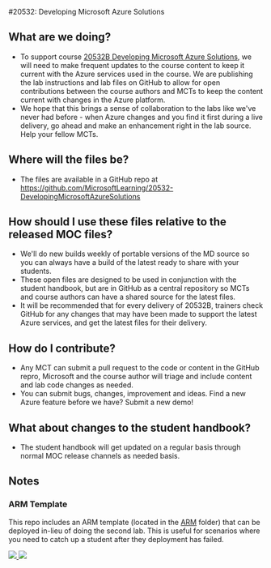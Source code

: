 #20532: Developing Microsoft Azure Solutions

## What are we doing?
* To support course [20532B Developing Microsoft Azure Solutions](https://www.microsoft.com/learning/en-us/course.aspx?ID=20532B), we will need to make frequent updates to the course content to keep it current with the Azure services used in the course.  We are publishing the lab instructions and lab files on GitHub to allow for open contributions between the course authors and MCTs to keep the content current with changes in the Azure platform.
* We hope that this brings a sense of collaboration to the labs like we've never had before - when Azure changes and you find it first during a live delivery, go ahead and make an enhancement right in the lab source.  Help your fellow MCTs.

## Where will the files be?
* The files are available in a GitHub repo at https://github.com/MicrosoftLearning/20532-DevelopingMicrosoftAzureSolutions

## How should I use these files relative to the released MOC files?
* We'll do new builds weekly of portable versions of the MD source so you can always have a build of the latest ready to share with your students.
* These open files are designed to be used in conjunction with the student handbook, but are in GitHub as a central repository so MCTs and course authors can have a shared source for the latest files.
* It will be recommended that for every delivery of 20532B, trainers check GitHub for any changes that may have been made to support the latest Azure services, and get the latest files for their delivery.

## How do I contribute?
* Any MCT can submit a pull request to the code or content in the GitHub repro, Microsoft and the course author will triage and include content and lab code changes as needed.
* You can submit bugs, changes, improvement and ideas.  Find a new Azure feature before we have?  Submit a new demo!

## What about changes to the student handbook?
* The student handbook will get updated on a regular basis through normal MOC release channels as needed basis.  

## Notes

### ARM Template
This repo includes an ARM template (located in the [ARM](/ARM) folder) that can be deployed in-lieu of doing the second lab. This is useful for scenarios where you need to catch up a student after they deployment has failed.

<a href="https://portal.azure.com/#create/Microsoft.Template/uri/https%3A%2F%2Fraw.githubusercontent.com%2FMicrosoftLearning%2F20532-DevelopingMicrosoftAzureSolutions%2Fc-release%2FARM%2Flabvm_template.deploy.json" target="_blank">
    <img src="http://azuredeploy.net/deploybutton.png"/>
</a>
<a href="http://armviz.io/#/?load=https:%2F%2Fraw.githubusercontent.com%2FMicrosoftLearning%2F20532-DevelopingMicrosoftAzureSolutions%2Fc-release%2FARM%2Flabvm_template.deploy.json" target="_blank">
    <img src="http://armviz.io/visualizebutton.png"/>
</a>
